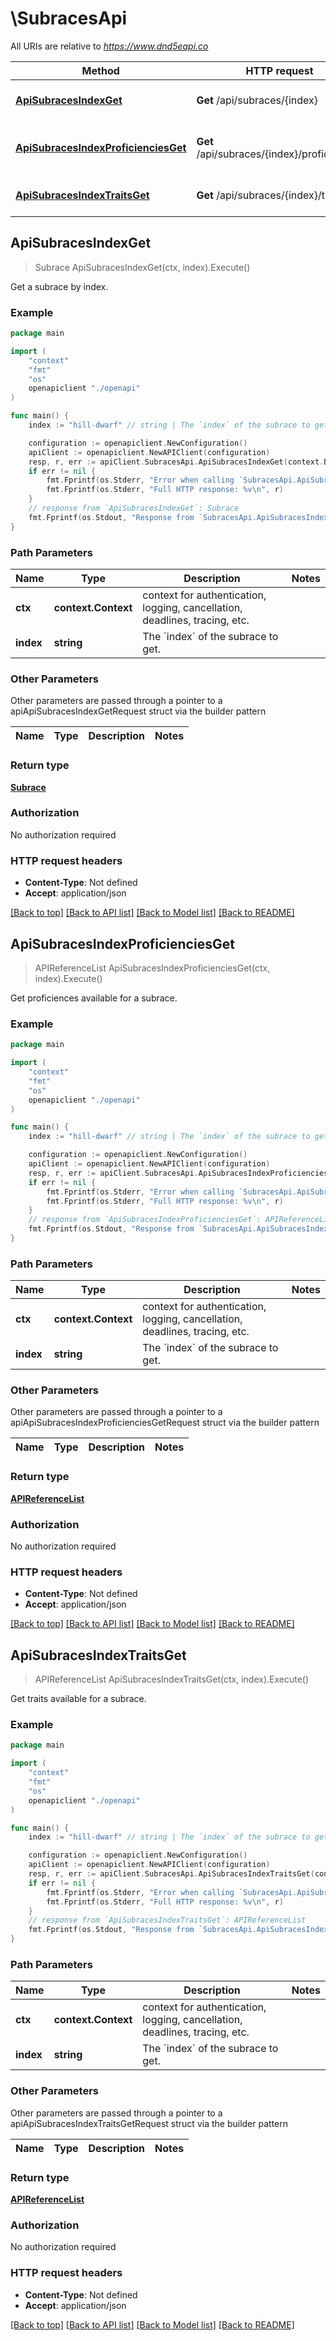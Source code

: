 # \SubracesApi

All URIs are relative to *https://www.dnd5eapi.co*

Method | HTTP request | Description
------------- | ------------- | -------------
[**ApiSubracesIndexGet**](SubracesApi.md#ApiSubracesIndexGet) | **Get** /api/subraces/{index} | Get a subrace by index.
[**ApiSubracesIndexProficienciesGet**](SubracesApi.md#ApiSubracesIndexProficienciesGet) | **Get** /api/subraces/{index}/proficiencies | Get proficiences available for a subrace.
[**ApiSubracesIndexTraitsGet**](SubracesApi.md#ApiSubracesIndexTraitsGet) | **Get** /api/subraces/{index}/traits | Get traits available for a subrace.



## ApiSubracesIndexGet

> Subrace ApiSubracesIndexGet(ctx, index).Execute()

Get a subrace by index.



### Example

```go
package main

import (
    "context"
    "fmt"
    "os"
    openapiclient "./openapi"
)

func main() {
    index := "hill-dwarf" // string | The `index` of the subrace to get. 

    configuration := openapiclient.NewConfiguration()
    apiClient := openapiclient.NewAPIClient(configuration)
    resp, r, err := apiClient.SubracesApi.ApiSubracesIndexGet(context.Background(), index).Execute()
    if err != nil {
        fmt.Fprintf(os.Stderr, "Error when calling `SubracesApi.ApiSubracesIndexGet``: %v\n", err)
        fmt.Fprintf(os.Stderr, "Full HTTP response: %v\n", r)
    }
    // response from `ApiSubracesIndexGet`: Subrace
    fmt.Fprintf(os.Stdout, "Response from `SubracesApi.ApiSubracesIndexGet`: %v\n", resp)
}
```

### Path Parameters


Name | Type | Description  | Notes
------------- | ------------- | ------------- | -------------
**ctx** | **context.Context** | context for authentication, logging, cancellation, deadlines, tracing, etc.
**index** | **string** | The &#x60;index&#x60; of the subrace to get.  | 

### Other Parameters

Other parameters are passed through a pointer to a apiApiSubracesIndexGetRequest struct via the builder pattern


Name | Type | Description  | Notes
------------- | ------------- | ------------- | -------------


### Return type

[**Subrace**](Subrace.md)

### Authorization

No authorization required

### HTTP request headers

- **Content-Type**: Not defined
- **Accept**: application/json

[[Back to top]](#) [[Back to API list]](../README.md#documentation-for-api-endpoints)
[[Back to Model list]](../README.md#documentation-for-models)
[[Back to README]](../README.md)


## ApiSubracesIndexProficienciesGet

> APIReferenceList ApiSubracesIndexProficienciesGet(ctx, index).Execute()

Get proficiences available for a subrace.

### Example

```go
package main

import (
    "context"
    "fmt"
    "os"
    openapiclient "./openapi"
)

func main() {
    index := "hill-dwarf" // string | The `index` of the subrace to get. 

    configuration := openapiclient.NewConfiguration()
    apiClient := openapiclient.NewAPIClient(configuration)
    resp, r, err := apiClient.SubracesApi.ApiSubracesIndexProficienciesGet(context.Background(), index).Execute()
    if err != nil {
        fmt.Fprintf(os.Stderr, "Error when calling `SubracesApi.ApiSubracesIndexProficienciesGet``: %v\n", err)
        fmt.Fprintf(os.Stderr, "Full HTTP response: %v\n", r)
    }
    // response from `ApiSubracesIndexProficienciesGet`: APIReferenceList
    fmt.Fprintf(os.Stdout, "Response from `SubracesApi.ApiSubracesIndexProficienciesGet`: %v\n", resp)
}
```

### Path Parameters


Name | Type | Description  | Notes
------------- | ------------- | ------------- | -------------
**ctx** | **context.Context** | context for authentication, logging, cancellation, deadlines, tracing, etc.
**index** | **string** | The &#x60;index&#x60; of the subrace to get.  | 

### Other Parameters

Other parameters are passed through a pointer to a apiApiSubracesIndexProficienciesGetRequest struct via the builder pattern


Name | Type | Description  | Notes
------------- | ------------- | ------------- | -------------


### Return type

[**APIReferenceList**](APIReferenceList.md)

### Authorization

No authorization required

### HTTP request headers

- **Content-Type**: Not defined
- **Accept**: application/json

[[Back to top]](#) [[Back to API list]](../README.md#documentation-for-api-endpoints)
[[Back to Model list]](../README.md#documentation-for-models)
[[Back to README]](../README.md)


## ApiSubracesIndexTraitsGet

> APIReferenceList ApiSubracesIndexTraitsGet(ctx, index).Execute()

Get traits available for a subrace.

### Example

```go
package main

import (
    "context"
    "fmt"
    "os"
    openapiclient "./openapi"
)

func main() {
    index := "hill-dwarf" // string | The `index` of the subrace to get. 

    configuration := openapiclient.NewConfiguration()
    apiClient := openapiclient.NewAPIClient(configuration)
    resp, r, err := apiClient.SubracesApi.ApiSubracesIndexTraitsGet(context.Background(), index).Execute()
    if err != nil {
        fmt.Fprintf(os.Stderr, "Error when calling `SubracesApi.ApiSubracesIndexTraitsGet``: %v\n", err)
        fmt.Fprintf(os.Stderr, "Full HTTP response: %v\n", r)
    }
    // response from `ApiSubracesIndexTraitsGet`: APIReferenceList
    fmt.Fprintf(os.Stdout, "Response from `SubracesApi.ApiSubracesIndexTraitsGet`: %v\n", resp)
}
```

### Path Parameters


Name | Type | Description  | Notes
------------- | ------------- | ------------- | -------------
**ctx** | **context.Context** | context for authentication, logging, cancellation, deadlines, tracing, etc.
**index** | **string** | The &#x60;index&#x60; of the subrace to get.  | 

### Other Parameters

Other parameters are passed through a pointer to a apiApiSubracesIndexTraitsGetRequest struct via the builder pattern


Name | Type | Description  | Notes
------------- | ------------- | ------------- | -------------


### Return type

[**APIReferenceList**](APIReferenceList.md)

### Authorization

No authorization required

### HTTP request headers

- **Content-Type**: Not defined
- **Accept**: application/json

[[Back to top]](#) [[Back to API list]](../README.md#documentation-for-api-endpoints)
[[Back to Model list]](../README.md#documentation-for-models)
[[Back to README]](../README.md)

